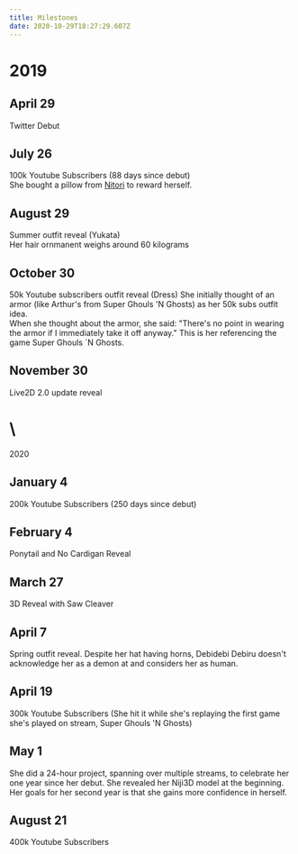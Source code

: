 ```yaml
---
title: Milestones
date: 2020-10-29T18:27:29.607Z
---
```

# 2019

## April 29

Twitter Debut

## July 26

100k Youtube Subscribers (88 days since debut)\
She bought a pillow from [Nitori](https://www.nitori-net.jp/ec/) to reward herself.

## August 29

Summer outfit reveal (Yukata)\
Her hair ornmanent weighs around 60 kilograms

## October 30

50k Youtube subscribers outfit reveal (Dress)
She initially thought of an armor (like Arthur's from Super Ghouls 'N Ghosts) as her 50k subs outfit idea.\
When she thought about the armor, she said: "There's no point in wearing the armor if I immediately take it off anyway." This is her referencing the game Super Ghouls `N Ghosts.

## November 30

Live2D 2.0 update reveal

# \
2020

## January 4

200k Youtube Subscribers (250 days since debut)

## February 4

Ponytail and No Cardigan Reveal

## March 27

3D Reveal with Saw Cleaver

## April 7

Spring outfit reveal. Despite her hat having horns, Debidebi Debiru doesn't acknowledge her as a demon at and considers her as human.

## April 19

300k Youtube Subscribers (She hit it while she's replaying the first game she's played on stream, Super Ghouls 'N Ghosts)

## May 1	

She did a 24-hour project, spanning over multiple streams, to celebrate her one year since her debut. She revealed her Niji3D model at the beginning. Her goals for her second year is that she gains more confidence in herself.

## August 21

400k Youtube Subscribers